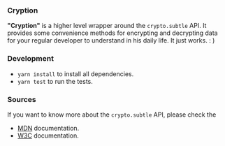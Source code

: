 ### Cryption

**"Cryption"** is a higher level wrapper around the `crypto.subtle` API. It provides some convenience methods for encrypting and decrypting data for your regular developer to understand in his daily life. It just works. : )

### Development

- `yarn install` to install all dependencies.
- `yarn test` to run the tests.

### Sources
If you want to know more about the `crypto.subtle` API, please check the
- [MDN](https://developer.mozilla.org/en-US/docs/Web/API/SubtleCrypto) documentation.
- [W3C](https://www.w3.org/TR/WebCryptoAPI/) documentation.